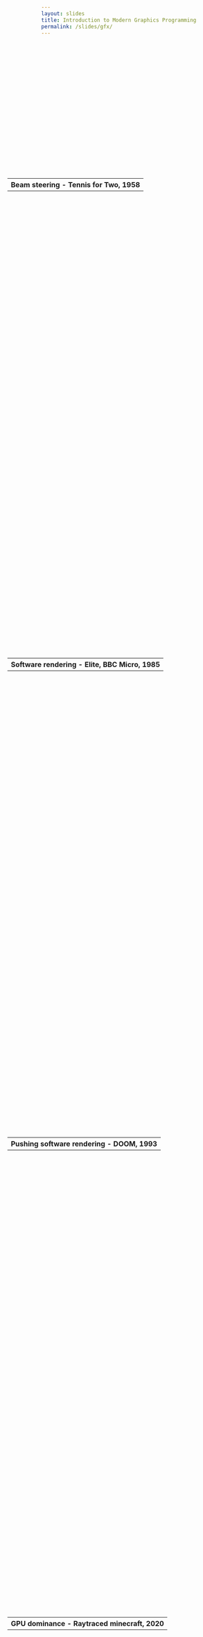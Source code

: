 ```yaml
---
layout: slides
title: Introduction to Modern Graphics Programming
permalink: /slides/gfx/
---
```


<section data-markdown data-separator="^\n---\n$" data-separator-vertical="^\n--\n$">
<script type="text/template">

![Bonsai](../../assets/images/bonsai-lettering.svg)

### Introduction to modern graphics programming
[neurogears.org/st-andrews-2024](https://neurogears.org/st-andrews-2024)
<table style="width: 100%;">
  <tr>
    <th style="vertical-align: middle; width: 50%; height: 100px; padding-left: 100px">
      <img alt="NeuroGEARS" src="../../assets/images/neurogears.svg"/>
    </th>
    <th style="vertical-align: middle; width: 40%; height: 170px; align: right">
      <img alt="St-Andrews" src="../../assets/images/st-andrews.png"/>
    </th>
  </tr>
</table>

---

#### The generalised graphics pipeline

* Input: data (vertices, textures, shaders)

* Output: pixel colors

---

#### A brief history of computer graphics

</script>
</section>

<section data-background="#000000">
    <section data-background-iframe="https://www.youtube.com/embed/6PG2mdU_i8k?controls=0&amp;enablejsapi=1&amp;autoplay=1&amp;loop=1&amp;showinfo=0&amp;rel=0&amp;html5=1">
      <table style="height: 20%; margin-top: 65%; margin-left: -78px;">
        <tr><th>Beam steering - Tennis for Two, 1958</th></tr>
      </table>
    </section>
    <section data-background-iframe="https://www.youtube.com/embed/LhTTpV5qFrs?t=289&amp;controls=0&amp;enablejsapi=1&amp;autoplay=1&amp;loop=1&amp;showinfo=0&amp;rel=0&amp;html5=1">
      <table style="height: 20%; margin-top: 65%; margin-left: -78px;">
        <tr><th>Software rendering - Elite, BBC Micro, 1985</th></tr>
      </table>
    </section>
    <section data-background-iframe="https://www.youtube.com/embed/MnqLJpgq7jc?controls=0&amp;enablejsapi=1&amp;autoplay=1&amp;loop=1&amp;showinfo=0&amp;rel=0&amp;html5=1">
      <table style="height: 20%; margin-top: 65%; margin-left: -78px;">
        <tr><th>Pushing software rendering - DOOM, 1993</th></tr>
      </table>
    </section>
    <section data-background-iframe="https://www.youtube.com/embed/AdTxrggo8e8?controls=0&amp;enablejsapi=1&amp;autoplay=1&amp;loop=1&amp;showinfo=0&amp;rel=0&amp;html5=1">
      <table style="height: 20%; margin-top: 65%; margin-left: -78px;">
        <tr><th>GPU dominance - Raytraced minecraft, 2020</th></tr>
      </table>
    </section>
    <section data-background-iframe="https://www.youtube.com/embed/usBVx4J4CUM?controls=0&amp;enablejsapi=1&amp;autoplay=1&amp;loop=1&amp;showinfo=0&amp;rel=0&amp;html5=1">
      <table style="height: 20%; margin-top: 65%; margin-left: -78px;">
        <tr><th>Back to basics? - A Short Hike, 2019</th></tr>
      </table>
    </section>
</section>

<section data-markdown data-separator="^\n---\n$" data-separator-vertical="^\n--\n$">
<script type="text/template">

#### The modern graphics pipeline

![Graphics pipeline](../../assets/images/gfx-pipeline.drawio.svg)

---

<!-- .element: data-transition="default none" -->
#### What is a shader?

A program that runs directly on the graphics hardware to transform input data to screen pixels.

--

* Vertex: transforms the positions of vertices, e.g. for clip-space transformation

* Geometry: operates on primitives (lines, triangles) and outputs 0 or more primitives e.g. for level-of-detail transformations

* Fragment: operates on rasterized pixels and outputs a color, e.g. for lighting and other color transformations

---

<!-- .element: data-transition="default none" -->
#### Space

![Graphics pipeline](../../assets/images/Dolphin_triangle_mesh.png)

--

* Objects to be rendered are represented as vertices, and then faces in 3-dimensions.
* In the graphics pipeline we need to 'flatten' this data to a 2D position on screen. 

--

#### Space transformation

![Space transformation pipeline](../../assets/images/ShapeSpaceTransformation.png)

--

* Local space: Geometry defined relative to its own origin, e.g. a single cube in 3D modeling software.
* World space: Many local space objects in a scene need to be defined relative to each other using a global / world origin.

--

* Camera space: The vertices that we want to see on screen are determined by our camera / viewport in the 3D world. We therefore need to know where these vertices are relative to our camera position and orientation.

--

* Clip space: Aside from position and direction, the viewing properties (e.g. field-of-view) of the camera affect which vertices we want to see on screen.
* Unlike a 'real' camera, we can also decide to exclude vertices that are too close / far from the viewing plane.
* The projection transform places our vertices into clip-space, so-called because we can decide at this stage which polygons will be on screen, and whether we need to 'clip' anything outside the screen.

--

* Perspective divide: At this stage we may also want to apply perspective mapping, e.g. to make objects further away appear smaller.

--

* Normalised device coordinates: Once these steps have been performed our vertices are in a format which can be rasterized by the graphics hardware.
* Screen position: Finally we need to transform into a 2D screen space, according to the size and resolution of the viewport window display.

---

#### OpenGL

<!-- .element: data-transition="default none" -->
* What is OpenGL?

* An API for communicating with hardware renderers (GPUs)

    * Low-level definition of the graphics pipeline

    * Allocation of data and resources to the GPU like shaders, materials etc.

* Powerful, flexible but...

--

<!-- .element: data-transition="default none" -->
#### OpenGL
```
// CPP program to render a triangle using Shaders
#include <GL\freeglut.h>
#include <GL\glew.h>
#include <iostream>
#include <string>
 
std::string vertexShader = "#version 430\n"
                           "in vec3 pos;"
                           "void main() {"
                           "gl_Position = vec4(pos, 1);"
                           "}";
 
std::string fragmentShader = "#version 430\n"
                             "void main() {"
                             "gl_FragColor = vec4(1, 0, 0, 1);"
                             "}";
 
// Compile and create shader object and returns its id
GLuint compileShaders(std::string shader, GLenum type)
{
 
    const char* shaderCode = shader.c_str();
    GLuint shaderId = glCreateShader(type);
 
    if (shaderId == 0) { // Error: Cannot create shader object
        std::cout << "Error creating shaders";
        return 0;
    }
 
    // Attach source code to this object
    glShaderSource(shaderId, 1, &shaderCode, NULL);
    glCompileShader(shaderId); // compile the shader object
 
    GLint compileStatus;
 
    // check for compilation status
    glGetShaderiv(shaderId, GL_COMPILE_STATUS, &compileStatus);
 
    if (!compileStatus) { // If compilation was not successful
        int length;
        glGetShaderiv(shaderId, GL_INFO_LOG_LENGTH, &length);
        char* cMessage = new char[length];
 
        // Get additional information
        glGetShaderInfoLog(shaderId, length, &length, cMessage);
        std::cout << "Cannot Compile Shader: " << cMessage;
        delete[] cMessage;
        glDeleteShader(shaderId);
        return 0;
    }
 
    return shaderId;
}
 
// Creates a program containing vertex and fragment shader
// links it and returns its ID
GLuint linkProgram(GLuint vertexShaderId, GLuint fragmentShaderId)
{
    GLuint programId = glCreateProgram(); // create a program
 
    if (programId == 0) {
        std::cout << "Error Creating Shader Program";
        return 0;
    }
 
    // Attach both the shaders to it
    glAttachShader(programId, vertexShaderId);
    glAttachShader(programId, fragmentShaderId);
 
    // Create executable of this program
    glLinkProgram(programId);
 
    GLint linkStatus;
 
    // Get the link status for this program
    glGetProgramiv(programId, GL_LINK_STATUS, &linkStatus);
 
    if (!linkStatus) { // If the linking failed
        std::cout << "Error Linking program";
        glDetachShader(programId, vertexShaderId);
        glDetachShader(programId, fragmentShaderId);
        glDeleteProgram(programId);
 
        return 0;
    }
 
    return programId;
}
 
// Load data in VBO and return the vbo's id
GLuint loadDataInBuffers()
{
    GLfloat vertices[] = { // vertex coordinates
                           -0.7, -0.7, 0,
                           0.7, -0.7, 0,
                           0, 0.7, 0
    };
 
    GLuint vboId;
 
    // allocate buffer space and pass data to it
    glGenBuffers(1, &vboId);
    glBindBuffer(GL_ARRAY_BUFFER, vboId);
    glBufferData(GL_ARRAY_BUFFER, sizeof(vertices), vertices, GL_STATIC_DRAW);
 
    // unbind the active buffer
    glBindBuffer(GL_ARRAY_BUFFER, 0);
 
    return vboId;
}
 
// Initialize and put everything together
void init()
{
    // clear the framebuffer each frame with black color
    glClearColor(0, 0, 0, 0);
 
    GLuint vboId = loadDataInBuffers();
 
    GLuint vShaderId = compileShaders(vertexShader, GL_VERTEX_SHADER);
    GLuint fShaderId = compileShaders(fragmentShader, GL_FRAGMENT_SHADER);
 
    GLuint programId = linkProgram(vShaderId, fShaderId);
 
    // Get the 'pos' variable location inside this program
    GLuint posAttributePosition = glGetAttribLocation(programId, "pos");
 
    GLuint vaoId;
    glGenVertexArrays(1, &vaoId); // Generate VAO
 
    // Bind it so that rest of vao operations affect this vao
    glBindVertexArray(vaoId);
 
    // buffer from which 'pos' will receive its data and the format of that data
    glBindBuffer(GL_ARRAY_BUFFER, vboId);
    glVertexAttribPointer(posAttributePosition, 3, GL_FLOAT, false, 0, 0);
 
    // Enable this attribute array linked to 'pos'
    glEnableVertexAttribArray(posAttributePosition);
 
    // Use this program for rendering.
    glUseProgram(programId);
}
 
// Function that does the drawing
// glut calls this function whenever it needs to redraw
void display()
{
    // clear the color buffer before each drawing
    glClear(GL_COLOR_BUFFER_BIT);
 
    // draw triangles starting from index 0 and
    // using 3 indices
    glDrawArrays(GL_TRIANGLES, 0, 3);
 
    // swap the buffers and hence show the buffers 
    // content to the screen
    glutSwapBuffers();
}
 
// main function
// sets up window to which we'll draw
int main(int argc, char** argv)
{
    glutInit(&argc, argv);
    glutInitDisplayMode(GLUT_RGB | GLUT_DOUBLE);
    glutInitWindowSize(500, 500);
    glutInitWindowPosition(100, 50);
    glutCreateWindow("Triangle Using OpenGL");
    glewInit();
    init();
    glutDisplayFunc(display);
    glutMainLoop();
    return 0;
}
```

--

<!-- .element: data-transition="default none" -->
#### OpenGL
![Triangle](../../assets/images/triangle.png)

--

---

#### Bonsai.Shaders

* Abstract away some low-level OpenGL boilerplate - window creating, texture binding etc.
* Allows manipulation of the graphics pipeline directly in Bonsai.

---

</script>
</section>
